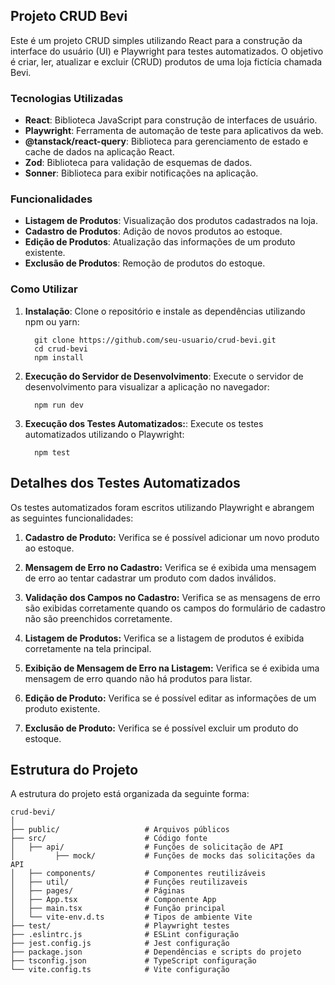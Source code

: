 ## Projeto CRUD Bevi

Este é um projeto CRUD simples utilizando React para a construção da interface do usuário (UI) e Playwright para testes automatizados. O objetivo é criar, ler, atualizar e excluir (CRUD) produtos de uma loja fictícia chamada Bevi.

### Tecnologias Utilizadas

- **React**: Biblioteca JavaScript para construção de interfaces de usuário.
- **Playwright**: Ferramenta de automação de teste para aplicativos da web.
- **@tanstack/react-query**: Biblioteca para gerenciamento de estado e cache de dados na aplicação React.
- **Zod**: Biblioteca para validação de esquemas de dados.
- **Sonner**: Biblioteca para exibir notificações na aplicação.

### Funcionalidades

- **Listagem de Produtos**: Visualização dos produtos cadastrados na loja.
- **Cadastro de Produtos**: Adição de novos produtos ao estoque.
- **Edição de Produtos**: Atualização das informações de um produto existente.
- **Exclusão de Produtos**: Remoção de produtos do estoque.

### Como Utilizar

1. **Instalação**: Clone o repositório e instale as dependências utilizando npm ou yarn:
    ```
      git clone https://github.com/seu-usuario/crud-bevi.git
      cd crud-bevi
      npm install
    ```

2. **Execução do Servidor de Desenvolvimento**: Execute o servidor de desenvolvimento para visualizar a aplicação no navegador:

    ```
      npm run dev
    ```

3. **Execução dos Testes Automatizados:**: Execute os testes automatizados utilizando o Playwright:

    ```
      npm test
    ```

## Detalhes dos Testes Automatizados
Os testes automatizados foram escritos utilizando Playwright e abrangem as seguintes funcionalidades:

1. **Cadastro de Produto:** Verifica se é possível adicionar um novo produto ao estoque.

2. **Mensagem de Erro no Cadastro:** Verifica se é exibida uma mensagem de erro ao tentar cadastrar um produto com dados inválidos.

3. **Validação dos Campos no Cadastro:** Verifica se as mensagens de erro são exibidas corretamente quando os campos do formulário de cadastro não são preenchidos corretamente.

4. **Listagem de Produtos:** Verifica se a listagem de produtos é exibida corretamente na tela principal.

5. **Exibição de Mensagem de Erro na Listagem:** Verifica se é exibida uma mensagem de erro quando não há produtos para listar.

6. **Edição de Produto:** Verifica se é possível editar as informações de um produto existente.

7. **Exclusão de Produto:** Verifica se é possível excluir um produto do estoque.

## Estrutura do Projeto
A estrutura do projeto está organizada da seguinte forma:
```
crud-bevi/
│
├── public/                   # Arquivos públicos
├── src/                      # Código fonte
│   ├── api/                  # Funções de solicitação de API
│         ├── mock/           # Funções de mocks das solicitações da API
│   ├── components/           # Componentes reutilizáveis
│   ├── util/                 # Funções reutilizaveis
│   ├── pages/                # Páginas
│   ├── App.tsx               # Componente App
│   ├── main.tsx              # Função principal
│   └── vite-env.d.ts         # Tipos de ambiente Vite
├── test/                     # Playwright testes
├── .eslintrc.js              # ESLint configuração
├── jest.config.js            # Jest configuração
├── package.json              # Dependências e scripts do projeto
├── tsconfig.json             # TypeScript configuração
└── vite.config.ts            # Vite configuração

```